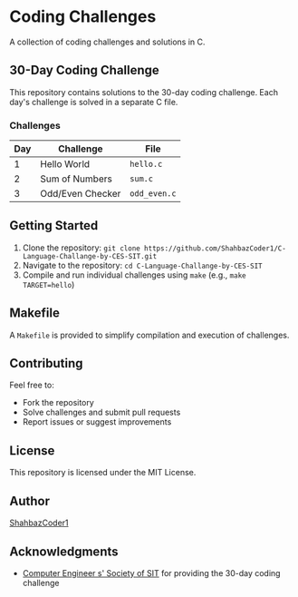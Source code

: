 # Coding Challenges

A collection of coding challenges and solutions in C.


## 30-Day Coding Challenge

This repository contains solutions to the 30-day coding challenge. Each day's challenge is solved in a separate C file.


### Challenges

| Day | Challenge | File |
| --- | --- | --- |
| 1   | Hello World | `hello.c` |
| 2   | Sum of Numbers | `sum.c` |
| 3   | Odd/Even Checker | `odd_even.c` |

## Getting Started

1. Clone the repository: `git clone https://github.com/ShahbazCoder1/C-Language-Challange-by-CES-SIT.git`
2. Navigate to the repository: `cd C-Language-Challange-by-CES-SIT`
3. Compile and run individual challenges using `make` (e.g., `make TARGET=hello`)


## Makefile

A `Makefile` is provided to simplify compilation and execution of challenges.


## Contributing

Feel free to:

*   Fork the repository
*   Solve challenges and submit pull requests
*   Report issues or suggest improvements


## License

This repository is licensed under the MIT License.


## Author

[ShahbazCoder1](https://github.com/ShahbazCoder1)


## Acknowledgments

* [Computer Engineer s' Society of SIT](https://www.linkedin.com/company/computer-engineers-society-sit/) for providing the 30-day coding challenge

